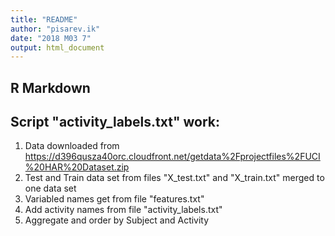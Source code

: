 ```yaml
---
title: "README"
author: "pisarev.ik"
date: "2018 M03 7"
output: html_document
---
```


## R Markdown

## Script "activity_labels.txt" work:
1. Data downloaded from
  https://d396qusza40orc.cloudfront.net/getdata%2Fprojectfiles%2FUCI%20HAR%20Dataset.zip
2. Test and Train data set from files "X_test.txt" and "X_train.txt" merged to one data set
3. Variabled names get from file "features.txt"
4. Add activity names from file "activity_labels.txt"
5. Aggregate and order by Subject and Activity